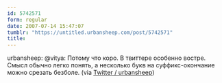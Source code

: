 ```yaml
---
id: 5742571
form: regular
date: 2007-07-14 15:47:07
tumblr: "https://untitled.urbansheep.com/post/5742571"
title:
---
```


<p>urbansheep: @vitya: Потому что коро. В твиттере особенно востре. Смысл обычно легко понять, а несколько букв на суффикс-окончание можно срезать безболе. (via <a href="http://twitter.com/urbansheep/statuses/149640822">Twitter / urbansheep</a>)</p>

